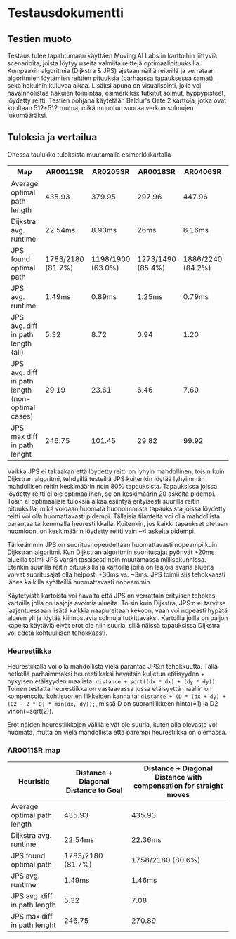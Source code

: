 # Testausdokumentti

## Testien muoto
Testaus tulee tapahtumaan käyttäen Moving AI Labs:in karttoihin liittyviä scenarioita, joista löytyy useita valmiita reittejä optimaalipituuksilla.
Kumpaakin algoritmia (Dijkstra & JPS) ajetaan näillä reiteillä ja verrataan algoritmien löytämien reittien pituuksia (parhaassa tapauksessa samat), sekä hakuihin kuluvaa aikaa.
Lisäksi apuna on visualisointi, jolla voi havainnolistaa hakujen toimintaa, esimerkiksi: tutkitut solmut, hyppypisteet, löydetty reitti.
Testien pohjana käytetään Baldur's Gate 2 karttoja, jotka ovat kooltaan 512*512 ruutua, mikä muuntuu suoraa verkon solmujen lukumääräksi.


## Tuloksia ja vertailua

Ohessa taulukko tuloksista muutamalla esimerkkikartalla

 Map                          | AR0011SR          | AR0205SR          | AR0018SR          | AR0406SR          | AR0400SR  
-----                         | ------            | ----              | -----             | -------           | ------
Average optimal path length   | 435.93            | 379.95            | 297.96            | 447.96            | 577.95
Dijkstra avg. runtime         | 22.54ms           | 8.93ms            | 26ms              | 6.16ms            | 18.97ms
JPS found optimal path        | 1783/2180 (81.7%) | 1198/1900 (63.0%) | 1273/1490 (85.4%) | 1886/2240 (84.2%) | 2521/2890 (87.2%)
JPS avg. runtime              | 1.49ms            | 0.89ms            | 1.25ms            | 0.79ms            | 1.69ms
JPS avg. diff in path length (all)  | 5.32              | 8.72              | 0.94              | 1.20              | 3.43
JPS avg. diff in path length (non-optimal cases) | 29.19 | 23.61 | 6.46 | 7.60 | 26.83
JPS max diff in path lenght   | 246.75            | 101.45            | 29.82             | 99.92             | 315.71


Vaikka JPS ei takaakan että löydetty reitti on lyhyin mahdollinen, toisin kuin Dijkstran algoritmi, tehdyillä testeillä JPS kuitenkin löytää lyhyimmän mahdollisen reitin keskimäärin noin 80% tapauksista.
Tapauksissa joissa löydetty reitti ei ole optimaalinen, se on keskimäärin 20 askelta pidempi. Tosin ei optimaalisia tuloksia alkaa esiintyä erityisesti suurilla reitin pituuksilla, mikä voidaan huomata huonoimmista tapauksista joissa löydetty reitti voi olla huomattavasti pidempi. Tällaisia tilanteita voi olla mahdollista parantaa tarkemmalla heurestiikkalla.
Kuitenkin, jos kaikki tapaukset otetaan huomioon, on keskimäärin löydetty reitti vain ~4 askelta pidempi.

Tärkeämmin JPS on suoritusnopeudeltaan huomattavasti nopeampi kuin Dijkstran algoritmi. Kun Dijkstran algoritmin suoritusajat pyörivät +20ms alueilla toimii JPS varsin tasaisesti noin muutamassa millisekunnissa. Etenkin suurilla reitin pituuksilla ja kartoilla joilla on laajoja avaria alueita voivat suoritusajat olla helposti +30ms vs. ~3ms. JPS toimii siis tehokkaasti lähes kaikilla syötteillä huomattavasti nopeammin.

Käytetyistä kartoista voi havaita että JPS on verrattain erityisen tehokas kartoilla jolla on laajoja avoimia alueita. Toisin kuin Dijkstra, JPS:n ei tarvitse laajentuessaan lisätä kaikkia naapureitaan kekoon, vaan voi nopeasti hypätä alueen yli ja löytää kiinnostavia solmuja tutkittavaksi.
Kartoilla joilla on paljon kapeita käytäviä eivät erot ole niin suuria, sillä näissä tapauksissa Dijkstra voi edetä kohtuullisen tehokkaasti. 

### Heurestiikka
Heurestiikalla voi olla mahdollista vielä parantaa JPS:n tehokkuutta.
Tällä hetkellä parhaimmaksi heurestiikaksi havaitsin kuljetun etäisyyden + nykyisen etäisyyden maalista: `distance + sqrt((dx * dx) + (dy * dy))`
Toinen testatta heurestiikka on vastaavassa jossa etäisyyttä maaliin on kompensoitu kohtisuorien liikkeiden kannalta:
`distance + (D * (dx + dy) + (D2 - 2 * D) * min(dx, dy));`, missä D on suoranliikkeen hinta(=1) ja D2 vinon(=sqrt(2)).

Erot näiden heurestiikkojen välillä eivät ole suuria, kuten alla olevasta voi huomata, mutta on vielä mahdollista että parempi heurestiikka on olemassa.

### AR0011SR.map
 Heuristic  | Distance + Diagonal Distance to Goal | Distance + Diagonal Distance with compensation for straight moves    
----- | ------ | ----
Average optimal path length | 435.93 | 435.93
Dijkstra avg. runtime | 22.54ms | 22.36ms
JPS found optimal path | 1783/2180 (81.7%) | 1758/2180 (80.6%)
JPS avg. runtime | 1.49ms | 1.46ms
JPS avg. diff in path length | 5.32 | 7.08
JPS max diff in path lenght | 246.75 | 270.89


